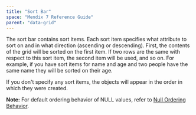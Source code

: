 ```yaml
---
title: "Sort Bar"
space: "Mendix 7 Reference Guide"
parent: "data-grid"
---
```



The sort bar contains sort items. Each sort item specifies what attribute to sort on and in what direction (ascending or descending). First, the contents of the grid will be sorted on the first item. If two rows are the same with respect to this sort item, the second item will be used, and so on. For example, if you have sort items for name and age and two people have the same name they will be sorted on their age.

If you don't specify any sort items, the objects will appear in the order in which they were created.

**Note:** For default ordering behavior of NULL values, refer to [Null Ordering Behavior](null-ordering-behavior).
